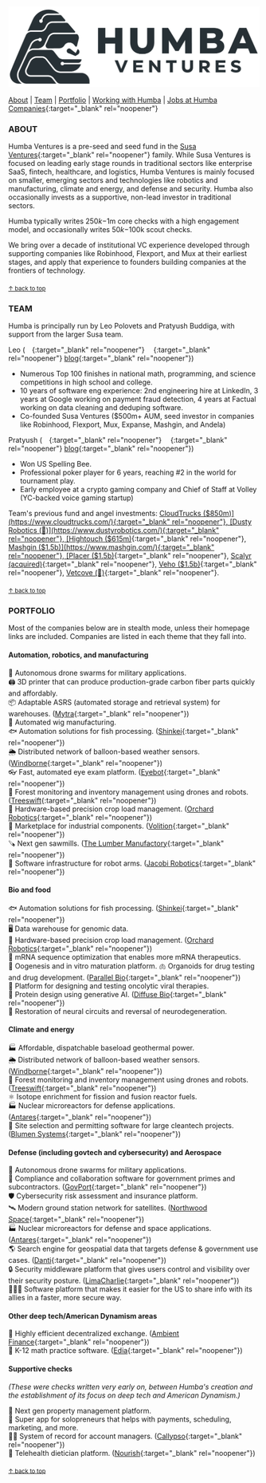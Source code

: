 <meta name="twitter:card" content="summary_large_image" />
<meta name="twitter:site" content="@humbavc" />
<meta name="twitter:image" content="https://humbaventures.com/twitter_card.png" />

<a href="#top"></a>
![Logo](humba_logo.png)

[About](https://humbaventures.com/#about) &#124; [Team](https://humbaventures.com/#team) &#124; [Portfolio](https://humbaventures.com/#portfolio) &#124; [Working with Humba](https://humbaventures.com/support) &#124; [Jobs at Humba Companies](https://jobs.humbaventures.com/jobs){:target="_blank" rel="noopener"}

### ABOUT

Humba Ventures is a pre-seed and seed fund in the [Susa Ventures](https://www.susaventures.com/){:target="_blank" rel="noopener"} family. While Susa Ventures is focused on leading early stage rounds in traditional sectors like enterprise SaaS, fintech, healthcare, and logistics, Humba Ventures is mainly focused on smaller, emerging sectors and technologies like robotics and manufacturing, climate and energy, and defense and security. Humba also occasionally invests as a supportive, non-lead investor in traditional sectors.

Humba typically writes $250k-$1m core checks with a high engagement model, and occasionally writes $50k-$100k scout checks.

We bring over a decade of institutional VC experience developed through supporting companies like Robinhood, Flexport, and Mux at their earliest stages, and apply that experience to founders building companies at the frontiers of technology.

<sub>[↑ back to top](#top)</sub>

### TEAM

Humba is principally run by Leo Polovets and Pratyush Buddiga, with support from the larger Susa team.

Leo ([<img src="../linkedin_logo.png" width="14" height="14">](https://www.linkedin.com/in/lpolovets/){:target="_blank" rel="noopener"} [<img src="../twitter_logo.png" width="14" height="14">](https://twitter.com/lpolovets){:target="_blank" rel="noopener"} [blog](https://www.codingvc.com){:target="_blank" rel="noopener"})
- Numerous Top 100 finishes in national math, programming, and science competitions in high school and college.
- 10 years of software eng experience: 2nd engineering hire at LinkedIn, 3 years at Google working on payment fraud detection, 4 years at Factual working on data cleaning and deduping software.
- Co-founded Susa Ventures ($500m+ AUM, seed investor in companies like Robinhood, Flexport, Mux, Expanse, Mashgin, and Andela)

Pratyush ([<img src="../linkedin_logo.png" width="14" height="14">](https://www.linkedin.com/in/pratyush-buddiga-9238b4156/){:target="_blank" rel="noopener"} [<img src="../twitter_logo.png" width="14" height="14">](https://twitter.com/pratyushbuddiga){:target="_blank" rel="noopener"} [blog](https://pratyushbuddiga.substack.com/){:target="_blank" rel="noopener"})
- Won US Spelling Bee.
- Professional poker player for 6 years, reaching \#2 in the world for tournament play.
- Early employee at a crypto gaming company and Chief of Staff at Volley (YC-backed voice gaming startup)


Team's previous fund and angel investments: [CloudTrucks ($850m)](https://www.cloudtrucks.com/){:target="_blank" rel="noopener"}, [Dusty Robotics (🤫)](https://www.dustyrobotics.com/){:target="_blank" rel="noopener"}, [Hightouch ($615m)](https://hightouch.com/){:target="_blank" rel="noopener"}, [Mashgin ($1.5b)](https://www.mashgin.com/){:target="_blank" rel="noopener"}, [Placer ($1.5b)](https://www.placer.ai/){:target="_blank" rel="noopener"}, [Scalyr (acquired)](https://www.dataset.com/){:target="_blank" rel="noopener"}, [Veho ($1.5b)](https://shipveho.com/){:target="_blank" rel="noopener"}, [Vetcove (🤫)](https://www.vetcove.com/){:target="_blank" rel="noopener"}.

<sub>[↑ back to top](#top)</sub>

### PORTFOLIO

Most of the companies below are in stealth mode, unless their homepage links are included. Companies are listed in each theme that they fall into.


#### Automation, robotics, and manufacturing
🚁 Autonomous drone swarms for military applications.  
🖨 3D printer that can produce production-grade carbon fiber parts quickly and affordably.  
📦 Adaptable ASRS (automated storage and retrieval system) for warehouses. ([Mytra](https://mytra.ai/){:target="_blank" rel="noopener"})   
🦱 Automated wig manufacturing.  
🐟 Automation solutions for fish processing. ([Shinkei](https://www.shinkei.systems/){:target="_blank" rel="noopener"})  
🌦 Distributed network of balloon-based weather sensors. ([Windborne](https://windbornesystems.com/){:target="_blank" rel="noopener"})  
👓 Fast, automated eye exam platform. ([Eyebot](https://eyebot.co/){:target="_blank" rel="noopener"})  
🌲 Forest monitoring and inventory management using drones and robots. ([Treeswift](https://www.treeswift.com/){:target="_blank" rel="noopener"})  
🍏 Hardware-based precision crop load management. ([Orchard Robotics](https://www.orchard-robotics.com/){:target="_blank" rel="noopener"})  
🔩 Marketplace for industrial components. ([Volition](https://www.govolition.com/){:target="_blank" rel="noopener"})  
🪚 Next gen sawmills. ([The Lumber Manufactory](https://www.lumbermanufactory.com/){:target="_blank" rel="noopener"})    
🦾 Software infrastructure for robot arms. ([Jacobi Robotics](https://jacobirobotics.com/){:target="_blank" rel="noopener"})  

#### Bio and food
🐟 Automation solutions for fish processing. ([Shinkei](https://www.shinkei.systems/){:target="_blank" rel="noopener"})  
🖥️ Data warehouse for genomic data.  
🍏 Hardware-based precision crop load management. ([Orchard Robotics](https://www.orchard-robotics.com/){:target="_blank" rel="noopener"})   
🧪 mRNA sequence optimization that enables more mRNA therapeutics.  
👶 Oogenesis and in vitro maturation platform.
🫁 Organoids for drug testing and drug development. ([Parallel Bio](https://www.parallel.bio/){:target="_blank" rel="noopener"})  
🦠 Platform for designing and testing oncolytic viral therapies.   
🧬 Protein design using generative AI. ([Diffuse Bio](https://www.diffuse.bio/){:target="_blank" rel="noopener"})  
🧠 Restoration of neural circuits and reversal of neurodegeneration.

#### Climate and energy
🏭 Affordable, dispatchable baseload geothermal power.  
🌦 Distributed network of balloon-based weather sensors. ([Windborne](https://windbornesystems.com/){:target="_blank" rel="noopener"})  
🌲 Forest monitoring and inventory management using drones and robots. ([Treeswift](https://www.treeswift.com/){:target="_blank" rel="noopener"})  
⚛️ Isotope enrichment for fission and fusion reactor fuels.  
🏭 Nuclear microreactors for defense applications. ([Antares](https://www.antaresindustries.com/){:target="_blank" rel="noopener"})  
📝 Site selection and permitting software for large cleantech projects. ([Blumen Systems](https://www.blumensystems.com/){:target="_blank" rel="noopener"})    

#### Defense (including govtech and cybersecurity) and Aerospace
🚁 Autonomous drone swarms for military applications.  
📝 Compliance and collaboration software for government primes and subcontractors. ([GovPort](https://www.govport.com/){:target="_blank" rel="noopener"})  
🛡 Cybersecurity risk assessment and insurance platform.  
🛰 Modern ground station network for satellites. ([Northwood Space](https://www.northwoodspace.io/){:target="_blank" rel="noopener"})  
🏭 Nuclear microreactors for defense and space applications. ([Antares](https://www.antaresindustries.com/){:target="_blank" rel="noopener"})  
🌎 Search engine for geospatial data that targets defense & government use cases. ([Danti](https://danti.ai/){:target="_blank" rel="noopener"})  
🔒 Security middleware platform that gives users control and visibility over their security posture. ([LimaCharlie](https://limacharlie.io/){:target="_blank" rel="noopener"})  
🧑‍🤝‍🧑 Software platform that makes it easier for the US to share info with its allies in a faster, more secure way.  

#### Other deep tech/American Dynamism areas

💱 Highly efficient decentralized exchange. ([Ambient Finance](https://us.ambient.finance/){:target="_blank" rel="noopener"})  
🏫 K-12 math practice software. ([Edia](https://edia.app/){:target="_blank" rel="noopener"}) 

#### Supportive checks

_(These were checks written very early on, between Humba's creation and the establishment of its focus on deep tech and American Dynamism.)_

🏢 Next gen property management platform.  
📱 Super app for solopreneurs that helps with payments, scheduling, marketing, and more.  
🧑‍💼️ System of record for account managers.  ([Callypso](https://www.callypso.co/){:target="_blank" rel="noopener"})  
🥗 Telehealth dietician platform. ([Nourish](https://www.usenourish.com/){:target="_blank" rel="noopener"})  

<sub>[↑ back to top](#top)</sub>
